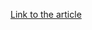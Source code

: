 [Link to the article](https://www.securityweek.com/noma-security-raises-32-million-to-safeguard-gen-ai-applications/)
